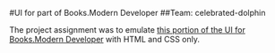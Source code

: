 #UI for part of Books.Modern Developer
##Team: celebrated-dolphin

The project assignment was to emulate [this portion of the UI for Books.Modern Developer](https://study.moderndeveloper.com/wp-content/uploads/2016/08/books.MD_.png) with HTML and CSS only.
